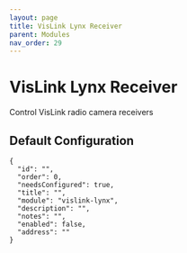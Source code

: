 ```yaml
---
layout: page
title: VisLink Lynx Receiver
parent: Modules
nav_order: 29
---
```


# VisLink Lynx Receiver

Control VisLink radio camera receivers

## Default Configuration

```
{
  "id": "",
  "order": 0,
  "needsConfigured": true,
  "title": "",
  "module": "vislink-lynx",
  "description": "",
  "notes": "",
  "enabled": false,
  "address": ""
}
```
